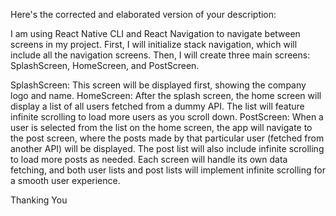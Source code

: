 
Here's the corrected and elaborated version of your description:

I am using React Native CLI and React Navigation to navigate between screens in my project. 
First, I will initialize stack navigation, which will include all the navigation screens. 
Then, I will create three main screens: SplashScreen, HomeScreen, and PostScreen.

SplashScreen: This screen will be displayed first, showing the company logo and name.
HomeScreen: After the splash screen, the home screen will display a list of all users fetched from a dummy API. The list will feature infinite scrolling to load more users as you scroll down.
PostScreen: When a user is selected from the list on the home screen, the app will navigate to the post screen, where the posts made by that particular user (fetched from another API) will be displayed. The post list will also include infinite scrolling to load more posts as needed.
Each screen will handle its own data fetching, and both user lists and post lists will implement infinite scrolling for a smooth user experience.

Thanking You
